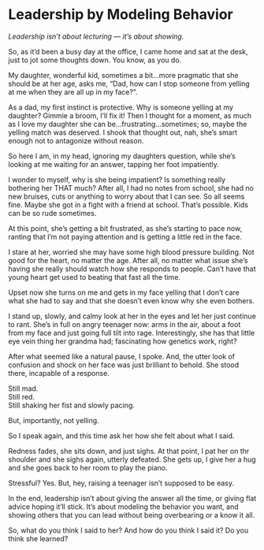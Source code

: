 # Leadership by Modeling Behavior
*Leadership isn’t about lecturing — it’s about showing.*

So, as it’d been a busy day at the office, I came home and sat at the desk, just to jot some thoughts down. You know, as you do. 

My daughter, wonderful kid, sometimes a bit…more pragmatic that she should be at her age, asks me, “Dad, how can I stop someone from yelling at me when they are all up in my face?”.

As a dad, my first instinct is protective. Why is someone yelling at my daughter? Gimmie a broom, I’ll fix it! Then I thought for a moment, as much as I love my daughter she can be…frustrating…sometimes; so, maybe the yelling match was deserved. I shook that thought out, nah, she’s smart enough not to antagonize without reason.

So here I am, in my head, ignoring my daughters question, while she’s looking at me waiting for an answer, tapping her foot impatiently.

I wonder to myself, why is she being impatient? Is something really bothering her THAT much? After all, I had no notes from school, she had no new bruises, cuts or anything to worry about that I can see. So all seems fine. Maybe she got in a fight with a friend at school. That’s possible. Kids can be so rude sometimes.

At this point, she’s getting a bit frustrated, as she’s starting to pace now, ranting that I’m not paying attention and is getting a little red in the face.

I stare at her, worried she may have some high blood pressure building. Not good for the heart, no matter the age. After all, no matter what issue she’s having she really should watch how she responds to people. Can’t have that young heart get used to beating that fast all the time.

Upset now she turns on me and gets in my face yelling that I don’t care what she had to say and that she doesn’t even know why she even bothers. 

I stand up, slowly, and calmy look at her in the eyes and let her just continue to rant. She’s in full on angry teenager now: arms in the air, about a foot from my face and just going full tilt into rage. Interestingly, she has that little eye vein thing her grandma had; fascinating how genetics work, right?

After what seemed like a natural pause, I spoke. And, the utter look of confusion and shock on her face was just brilliant to behold. She stood there, incapable of a response.

Still mad.  
Still red.  
Still shaking her fist and slowly pacing.  

But, importantly, not yelling.

So I speak again, and this time ask her how she felt about what I said.

Redness fades, she sits down, and just sighs. At that point, I pat her on thr shoulder and she sighs again, utterly defeated. She gets up, I give her a hug and she goes back to her room to play the piano.

Stressful? Yes. But, hey, raising a teenager isn’t supposed to be easy.

In the end, leadership isn’t about giving the answer all the time, or giving flat advice hoping it’ll stick. It’s about modeling the behavior you want, and showing others that you can lead without being overbearing or a know it all.

So, what do you think I said to her? And how do you think I said it? Do you think she learned?
